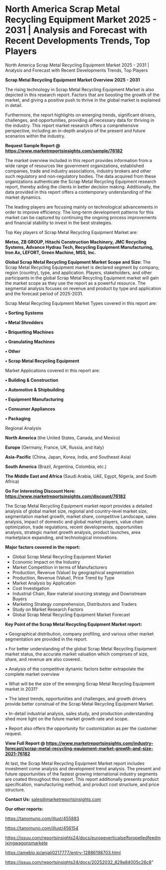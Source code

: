 # North America Scrap Metal Recycling Equipment Market 2025 - 2031 | Analysis and Forecast with Recent Developments Trends, Top Players
North America Scrap Metal Recycling Equipment Market 2025 - 2031 | Analysis and Forecast with Recent Developments Trends, Top Players

<Strong> Scrap Metal Recycling Equipment Market Overview 2025 - 2031</strong>

The rising technology in Scrap Metal Recycling Equipment Market is also depicted in this research report. Factors that are boosting the growth of the market, and giving a positive push to thrive in the global market is explained in detail.

Furthermore, the report highlights on emerging trends, significant drivers, challenges, and opportunities, providing all necessary data for thriving in the industry. This report market research offers a comprehensive perspective, including an in-depth analysis of the present and future scenarios within the industry.

<strong>Request Sample Report @ <a href=https://www.marketreportsinsights.com/sample/76182>https://www.marketreportsinsights.com/sample/76182</a></strong>

The market overview included in this report provides information from a wide range of resources like government organizations, established companies, trade and industry associations, industry brokers and other such regulatory and non-regulatory bodies. The data acquired from these organizations authenticate the Scrap Metal Recycling Equipment research report, thereby aiding the clients in better decision making. Additionally, the data provided in this report offers a contemporary understanding of the market dynamics.

The leading players are focusing mainly on technological advancements in order to improve efficiency. The long-term development patterns for this market can be captured by continuing the ongoing process improvements and financial stability to invest in the best strategies.

Top Key players of Scrap Metal Recycling Equipment Market are:

<strong>Metso, ZB GROUP, Hitachi Construction Machinery, JMC Recycling Systems, Advance Hydrau Tech, Recycling Equipment Manufacturing, Iron Ax, LEFORT, Green Machine, MSS, Inc.</strong>

<strong><b>Global Scrap Metal Recycling Equipment Market Scope and Size:</b></strong>
The Scrap Metal Recycling Equipment market is declared segment by company, region (country), type, and application. Players, stakeholders, and other participants in the global Scrap Metal Recycling Equipment market will gain the market scope as they use the report as a powerful resource. The segmental analysis focuses on revenue and product by type and application and the forecast period of 2025-2031.

Scrap Metal Recycling Equipment Market Types covered in this report are:

<strong>• Sorting Systems

• Metal Shredders

• Briquetting Machines

• Granulating Machines

• Other

• Scrap Metal Recycling Equipment</strong>

Market Applications covered in this report are:

<strong>• Building & Construction

• Automotive & Shipbuilding

• Equipment Manufacturing

• Consumer Appliances

• Packaging</strong> 

Regional Analysis

<strong>North America</strong> (the United States, Canada, and Mexico)

<strong>Europe</strong> (Germany, France, UK, Russia, and Italy)

<strong>Asia-Pacific</strong> (China, Japan, Korea, India, and Southeast Asia)

<strong>South America</strong> (Brazil, Argentina, Colombia, etc.)

<strong>The Middle East and Africa</strong> (Saudi Arabia, UAE, Egypt, Nigeria, and South Africa)

<strong>Go For Interesting Discount Here: <a href=https://www.marketreportsinsights.com/discount/76182>https://www.marketreportsinsights.com/discount/76182</a></strong>

The Scrap Metal Recycling Equipment market report provides a detailed analysis of global market size, regional and country-level market size, segmentation market growth, market share, competitive Landscape, sales analysis, impact of domestic and global market players, value chain optimization, trade regulations, recent developments, opportunities analysis, strategic market growth analysis, product launches, area marketplace expanding, and technological innovations.

<strong><b>Major factors covered in the report:</b></strong>
<ul>
  <li>Global Scrap Metal Recycling Equipment Market </li>
  <li>Economic Impact on the Industry</li>
  <li>Market Competition in terms of Manufacturers</li>
  <li>Production, Revenue (Value) by geographical segmentation</li>
  <li>Production, Revenue (Value), Price Trend by Type</li>
  <li>Market Analysis by Application</li>
  <li>Cost Investigation</li>
  <li>Industrial Chain, Raw material sourcing strategy and Downstream Buyers</li>
  <li>Marketing Strategy comprehension, Distributors and Traders</li>
  <li>Study on Market Research Factors</li>
  <li>Global Scrap Metal Recycling Equipment Market Forecast</li>
</ul>

<strong><b>Key Point of the Scrap Metal Recycling Equipment Market report:</b></strong>

• Geographical distribution, company profiling, and various other market segmentation are provided in the report.

• For better understanding of the global Scrap Metal Recycling Equipment market status, the accurate market valuation which comprises of size, share, and revenue are also covered.

• Analysis of the competitive dynamic factors better extrapolate the complete market overview

• What will be the size of the emerging Scrap Metal Recycling Equipment market in 2031?

• The latest trends, opportunities and challenges, and growth drivers provide better construal of the Scrap Metal Recycling Equipment Market.

• In-detail industrial analysis, sales study, and production understanding shed more light on the future market growth rate and scope.

• Report also offers the opportunity for customization as per the customer request.

<strong><b>View Full Report @ <a href=https://www.marketreportsinsights.com/industry-forecast/scrap-metal-recycling-equipment-market-growth-and-size-2021-76182>https://www.marketreportsinsights.com/industry-forecast/scrap-metal-recycling-equipment-market-growth-and-size-2021-76182</a></b></strong>


At last, the Scrap Metal Recycling Equipment Market report includes investment come analysis and development trend analysis. The present and future opportunities of the fastest growing international industry segments are coated throughout this report. This report additionally presents product specification, manufacturing method, and product cost structure, and price structure.

<strong>Contact Us:</strong>
sales@marketreportsinsights.com

<strong>Our other reports:</strong>

<a href=https://tanomuno.com/illust/455883>https://tanomuno.com/illust/455883</a>

<a href=https://tanomuno.com/illust/456154>https://tanomuno.com/illust/456154</a>

<a href=https://issuu.com/reportsinsights24/docs/europeverticalselfpropelledfeedmixingwagonsmarkete>https://issuu.com/reportsinsights24/docs/europeverticalselfpropelledfeedmixingwagonsmarkete</a>

<a href=https://ameblo.jp/anjali0217777/entry-12886198703.html>https://ameblo.jp/anjali0217777/entry-12886198703.html</a>

<a href=https://issuu.com/reportsinsights24/docs/20252032_829a84005c26c8>https://issuu.com/reportsinsights24/docs/20252032_829a84005c26c8</a>"
